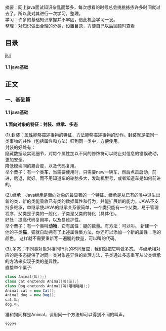 摘要：网上java面试知识杂乱而繁多，每次想看的时候总会挑挑拣拣许多时间就过去了，所以我对其进行一次学习，整理。  
学习：许多的基础知识掌握并不牢固，借此机会学习一发。  
整理：对知识做出合理的分类，设置目录，方便自己以后回顾时查看  

<h2>目录</h2> 

<a href="#mao">jiui</a>

<h4>1.1 java基础</h4>

<h2>正文</h2> 

<h3 id ='1'>一、基础篇</h3>

<h4>1.1 java基础</h4>

**1.面向对象的特征：封装、继承、多态**  

(1).封装：属性能够描述事物的特征，方法能够描述事物的动作。封装就是把同一类事物的共性（包括属性和方法）归到同一类中，方便使用。  
封装的好处有：  
隐藏数据及实现细节，对每个属性加以不同的修饰符可以防止对信息的错误改动，更加安全。   
降低模块间的耦合度，以及代码复用。  
举个栗子：有一个类<b>车</b>，当需要使用时，只需要new一辆车，然后点击启动，前进，后退，就好。而不用知道车的轮胎多大，发动机型号，或者知道车是如何前进的。  

(2).继承：Java继承是面向对象的最显著的一个特征。继承是从已有的类中派生出新的类，新的类能吸收已有类的数据属性和行为，并能扩展新的能力。JAVA不支持多继承，单继承使JAVA的继承关系很简单，一个类只能有一个父类，易于管理程序，父类是子类的一般化，子类是父类的特化（具体化)。  
好处：提高代码复用率，以及易维护性。  
举个栗子：有一个类叫**动物**，它有属性：腿的数量。有方法：可以叫。
新建一个他的子类**猫**，猫就自动拥有了上述属性集方法，你还可以添加一个新的属性：毛的颜色。
这样就不需要重新写一遍腿的数量，可以叫的代码。  

(3).多态：不同类对象对相同行为的不同反应，我们就把它叫做多态。 与继承相对应的是多态提供了对同一类对象差异性的处理方法，子类通过多态重写从父类继承的方法来实现子类的差异性。  
直接举个栗子:  
```Java
class Animal{叫();}  
class Cat enxtends Animal{叫(汪);}
class Dog enxtends Animal{叫(喵喵喵喵);}
Animal cat = new Cat();
Animal dog = new Dog();
cat.叫;
dog.叫;
```
猫和狗同样是Animal，调用同一个方法却可以得到不同的叫声。



<a id="mao">?????</a>